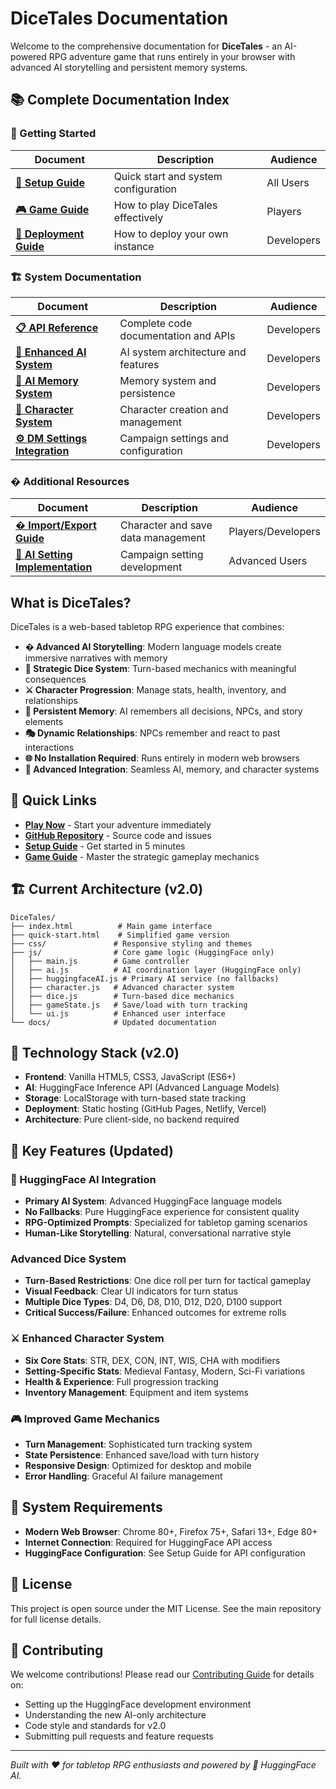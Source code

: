 # DiceTales Documentation

Welcome to the comprehensive documentation for **DiceTales** - an AI-powered RPG adventure game that runs entirely in your browser with advanced AI storytelling and persistent memory systems.

## 📚 Complete Documentation Index

### 🚀 Getting Started
| Document | Description | Audience |
|----------|-------------|----------|
| **[📖 Setup Guide](SETUP_GUIDE.md)** | Quick start and system configuration | All Users |
| **[🎮 Game Guide](GAME_GUIDE.md)** | How to play DiceTales effectively | Players |
| **[🚀 Deployment Guide](DEPLOYMENT_GUIDE.md)** | How to deploy your own instance | Developers |

### 🏗️ System Documentation
| Document | Description | Audience |
|----------|-------------|----------|
| **[📋 API Reference](API_REFERENCE.md)** | Complete code documentation and APIs | Developers |
| **[🤖 Enhanced AI System](ENHANCED_AI_SYSTEM.md)** | AI system architecture and features | Developers |
| **[🧠 AI Memory System](AI_MEMORY_SYSTEM.md)** | Memory system and persistence | Developers |
| **[👤 Character System](CHARACTER_SYSTEM.md)** | Character creation and management | Developers |
| **[⚙️ DM Settings Integration](DM_SETTINGS_INTEGRATION.md)** | Campaign settings and configuration | Developers |

### � Additional Resources
| Document | Description | Audience |
|----------|-------------|----------|
| **[� Import/Export Guide](IMPORT_EXPORT_GUIDE.md)** | Character and save data management | Players/Developers |
| **[🎯 AI Setting Implementation](AI_SETTING_IMPLEMENTATION.md)** | Campaign setting development | Advanced Users |

## What is DiceTales?

DiceTales is a web-based tabletop RPG experience that combines:

- **� Advanced AI Storytelling**: Modern language models create immersive narratives with memory
- **🎯 Strategic Dice System**: Turn-based mechanics with meaningful consequences  
- **⚔️ Character Progression**: Manage stats, health, inventory, and relationships
- **🧠 Persistent Memory**: AI remembers all decisions, NPCs, and story elements
- **🎭 Dynamic Relationships**: NPCs remember and react to past interactions
- **🌐 No Installation Required**: Runs entirely in modern web browsers
- **🔧 Advanced Integration**: Seamless AI, memory, and character systems

## 🚀 Quick Links

- **[Play Now](../index.html)** - Start your adventure immediately
- **[GitHub Repository](https://github.com/AsleshSura/DiceTales)** - Source code and issues
- **[Setup Guide](SETUP_GUIDE.md)** - Get started in 5 minutes
- **[Game Guide](GAME_GUIDE.md)** - Master the strategic gameplay mechanics

## 🏗️ Current Architecture (v2.0)

```
DiceTales/
├── index.html          # Main game interface
├── quick-start.html    # Simplified game version
├── css/               # Responsive styling and themes
├── js/                # Core game logic (HuggingFace only)
│   ├── main.js        # Game controller
│   ├── ai.js          # AI coordination layer (HuggingFace only)
│   ├── huggingfaceAI.js # Primary AI service (no fallbacks)
│   ├── character.js   # Advanced character system
│   ├── dice.js        # Turn-based dice mechanics
│   ├── gameState.js   # Save/load with turn tracking
│   └── ui.js          # Enhanced user interface
└── docs/              # Updated documentation
```

## 🔧 Technology Stack (v2.0)

- **Frontend**: Vanilla HTML5, CSS3, JavaScript (ES6+)
- **AI**: HuggingFace Inference API (Advanced Language Models)
- **Storage**: LocalStorage with turn-based state tracking
- **Deployment**: Static hosting (GitHub Pages, Netlify, Vercel)
- **Architecture**: Pure client-side, no backend required

## 🎯 Key Features (Updated)

### 🤗 HuggingFace AI Integration
- **Primary AI System**: Advanced HuggingFace language models
- **No Fallbacks**: Pure HuggingFace experience for consistent quality
- **RPG-Optimized Prompts**: Specialized for tabletop gaming scenarios
- **Human-Like Storytelling**: Natural, conversational narrative style

### Advanced Dice System
- **Turn-Based Restrictions**: One dice roll per turn for tactical gameplay
- **Visual Feedback**: Clear UI indicators for turn status
- **Multiple Dice Types**: D4, D6, D8, D10, D12, D20, D100 support
- **Critical Success/Failure**: Enhanced outcomes for extreme rolls

### ⚔️ Enhanced Character System
- **Six Core Stats**: STR, DEX, CON, INT, WIS, CHA with modifiers
- **Setting-Specific Stats**: Medieval Fantasy, Modern, Sci-Fi variations
- **Health & Experience**: Full progression tracking
- **Inventory Management**: Equipment and item systems

### 🎮 Improved Game Mechanics
- **Turn Management**: Sophisticated turn tracking system
- **State Persistence**: Enhanced save/load with turn history
- **Responsive Design**: Optimized for desktop and mobile
- **Error Handling**: Graceful AI failure management

## 🚨 System Requirements

- **Modern Web Browser**: Chrome 80+, Firefox 75+, Safari 13+, Edge 80+
- **Internet Connection**: Required for HuggingFace API access
- **HuggingFace Configuration**: See Setup Guide for API configuration

## 📝 License

This project is open source under the MIT License. See the main repository for full license details.

## 🤝 Contributing

We welcome contributions! Please read our [Contributing Guide](CONTRIBUTING.md) for details on:

- Setting up the HuggingFace development environment
- Understanding the new AI-only architecture
- Code style and standards for v2.0
- Submitting pull requests and feature requests

---

*Built with ❤️ for tabletop RPG enthusiasts and powered by 🤗 HuggingFace AI.*
